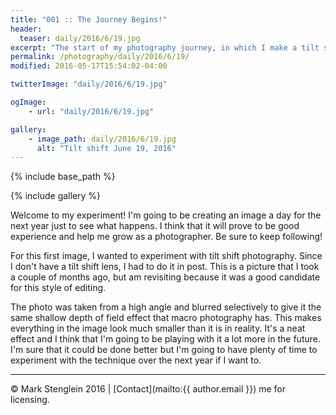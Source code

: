 ```yaml
---
title: "001 :: The Journey Begins!"
header:
  teaser: daily/2016/6/19.jpg
excerpt: "The start of my photography journey, in which I make a tilt shift image."
permalink: /photography/daily/2016/6/19/
modified: 2016-05-17T15:54:02-04:00

twitterImage: "daily/2016/6/19.jpg"

ogImage:
    - url: "daily/2016/6/19.jpg"

gallery:
    - image_path: daily/2016/6/19.jpg
      alt: "Tilt shift June 19, 2016"
---
```


{% include base_path %}

{% include gallery %}

Welcome to my experiment! I'm going to be creating an image a day for the next year just to see what happens. I think that it will prove to be good experience and help me grow as a photographer. Be sure to keep following!

For this first image, I wanted to experiment with tilt shift photography. Since I don't have a tilt shift lens, I had to do it in post. This is a picture that I took a couple of months ago, but am revisiting because it was a good candidate for this style of editing.

The photo was taken from a high angle and blurred selectively to give it the same shallow depth of field effect that macro photography has. This makes everything in the image look much smaller than it is in reality. It's a neat effect and I think that I'm going to be playing with it a lot more in the future. I'm sure that it could be done better but I'm going to have plenty of time to experiment with the technique over the next year if I want to.

---

&copy; Mark Stenglein 2016 \| [Contact](mailto:{{ author.email }}) me for licensing.